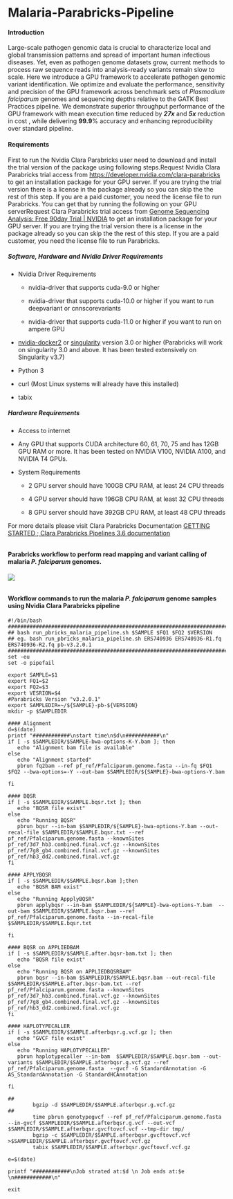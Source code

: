 # Malaria-Parabricks-Pipeline

#### Introduction

Large-scale pathogen genomic data is crucial to characterize local and global transmission patterns and spread of important human infectious diseases. Yet, even as pathogen genome datasets grow, current methods to process raw sequence reads into analysis-ready variants remain slow to scale. Here we introduce a GPU framework to accelerate pathogen genomic variant identification. We optimize and evaluate the performance, sensitivity and precision of the GPU framework across benchmark sets of *Plasmodium falciparum* genomes and sequencing depths relative to the GATK Best Practices pipeline. We demonstrate superior throughput performance of the GPU framework with mean execution time reduced by ***27x*** and ***5x*** reduction in cost , while delivering **99.9**% accuracy and enhancing reproducibility over standard pipeline.

#### Requirements

First to run the Nvidia Clara Parabricks user need to download and install the trial version of the package using following steps.Request Nvidia Clara Parabricks trial access from https://developer.nvidia.com/clara-parabricks to get an installation package for your GPU server. If you are trying the trial version there is a license in the package already so you can skip the the rest of this step. If you are a paid customer, you need the license file to run Parabricks. You can get that by running the following on your GPU serverRequest Clara Parabricks trial access from [Genome Sequencing Analysis: Free 90day Trial | NVIDIA](https://developer.nvidia.com/clara-parabricks) to get an installation package for your GPU server. If you are trying the trial version there is a license in the package already so you can skip the the rest of this step. If you are a paid customer, you need the license file to run Parabricks. 

##### Software, Hardware and Nvidia Driver Requirements

- Nvidia Driver Requirements
  
  - nvidia-driver that supports cuda-9.0 or higher
  
  - nvidia-driver that supports cuda-10.0 or higher if you want to run deepvariant or cnnscorevariants
  
  - nvidia-driver that supports cuda-11.0 or higher if you want to run on ampere GPU

- [nvidia-docker2](https://docs.nvidia.com/datacenter/cloud-native/index.html) or [singularity](https://sylabs.io/guides/3.7/user-guide/index.html) version 3.0 or higher (Parabricks will work on singularity 3.0 and above. It has been tested extensively on Singularity v3.7)

- Python 3

- curl (Most Linux systems will already have this installed)

- tabix

##### Hardware Requirements

- Access to internet

- Any GPU that supports CUDA architecture 60, 61, 70, 75 and has 12GB GPU RAM or more. It has been tested on NVIDIA V100, NVIDIA A100, and NVIDIA T4 GPUs.

- System Requirements
  
  - 2 GPU server should have 100GB CPU RAM, at least 24 CPU threads
  
  - 4 GPU server should have 196GB CPU RAM, at least 32 CPU threads
  
  - 8 GPU server should have 392GB CPU RAM, at least 48 CPU threads

For more details please visit Clara Parabricks Documentation [GETTING STARTED ; Clara Parabricks Pipelines 3.6 documentation](https://docs.nvidia.com/clara/parabricks/v3.6/text/getting_started.html)

###### 

#### Parabricks workflow to perform read mapping and variant calling of malaria *P. falciparum* genomes.

###### ![](C:\Users\pvats\AppData\Roaming\marktext\images\2021-10-01-10-20-06-image.png)

#### Workflow commands to run the malaria *P. falciparum* genome  samples using Nvidia Clara Parabricks pipeline

```
#!/bin/bash
#################################################################################################################################
## bash run_pbricks_malaria_pipeline.sh $SAMPLE $FQ1 $FQ2 $VERSION
## eg. bash run_pbricks_malaria_pipeline.sh ERS740936 ERS740936-R1.fq ERS740936-R2.fq pb-v3.2.0.1
#################################################################################################################################
set -eu
set -o pipefail

export SAMPLE=$1
export FQ1=$2
export FQ2=$3
export VESRION=$4
#Parabricks Version "v3.2.0.1"
export SAMPLEDIR=~/${SAMPLE}-pb-${VERSION}
mkdir -p $SAMPLEDIR

#### Alignment
d=$(date)
printf "############\nstart time\n$d\n###########\n"
if [ -s $SAMPLEDIR/$SAMPLE-bwa-options-K-Y.bam ]; then
   echo "Alignment bam file is available"
else
   echo "Alignment started"
   pbrun fq2bam --ref pf_ref/Pfalciparum.genome.fasta --in-fq $FQ1 $FQ2 --bwa-options=-Y --out-bam $SAMPLEDIR/${SAMPLE}-bwa-options-Y.bam

fi

#### BQSR
if [ -s $SAMPLEDIR/$SAMPLE.bqsr.txt ]; then
   echo "BQSR file exist"
else
   echo "Running BQSR"
   pbrun bqsr --in-bam $SAMPLEDIR/${SAMPLE}-bwa-options-Y.bam --out-recal-file $SAMPLEDIR/$SAMPLE.bqsr.txt --ref pf_ref/Pfalciparum.genome.fasta --knownSites pf_ref/3d7_hb3.combined.final.vcf.gz --knownSites pf_ref/7g8_gb4.combined.final.vcf.gz --knownSites pf_ref/hb3_dd2.combined.final.vcf.gz
fi

#### APPLYBQSR
if [ -s $SAMPLEDIR/$SAMPLE.bqsr.bam ];then
   echo "BQSR BAM exist"
else
   echo "Running AppplyBQSR"
   pbrun applybqsr --in-bam $SAMPLEDIR/${SAMPLE}-bwa-options-Y.bam  --out-bam $SAMPLEDIR/$SAMPLE.bqsr.bam --ref pf_ref/Pfalciparum.genome.fasta --in-recal-file $SAMPLEDIR/$SAMPLE.bqsr.txt

fi

#### BQSR on APPLIEDBAM
if [ -s $SAMPLEDIR/$SAMPLE.after.bqsr-bam.txt ]; then
   echo "BQSR file exist"
else
   echo "Running BQSR on APPLIEDBQSRBAM"
   pbrun bqsr --in-bam $SAMPLEDIR/$SAMPLE.bqsr.bam --out-recal-file $SAMPLEDIR/$SAMPLE.after.bqsr-bam.txt --ref pf_ref/Pfalciparum.genome.fasta --knownSites pf_ref/3d7_hb3.combined.final.vcf.gz --knownSites pf_ref/7g8_gb4.combined.final.vcf.gz --knownSites pf_ref/hb3_dd2.combined.final.vcf.gz
fi

#### HAPLOTYPECALLER
if [ -s $SAMPLEDIR/$SAMPLE.afterbqsr.g.vcf.gz ]; then
   echo "GVCF file exist"
else
   echo "Running HAPLOTYPECALLER"
   pbrun haplotypecaller --in-bam  $SAMPLEDIR/$SAMPLE.bqsr.bam --out-variants $SAMPLEDIR/$SAMPLE.afterbqsr.g.vcf.gz --ref pf_ref/Pfalciparum.genome.fasta  --gvcf -G StandardAnnotation -G AS_StandardAnnotation -G StandardHCAnnotation

fi

##
        bgzip -d $SAMPLEDIR/$SAMPLE.afterbqsr.g.vcf.gz
##
        time pbrun genotypegvcf --ref pf_ref/Pfalciparum.genome.fasta --in-gvcf $SAMPLEDIR/$SAMPLE.afterbqsr.g.vcf --out-vcf $SAMPLEDIR/$SAMPLE.afterbqsr.gvcftovcf.vcf --tmp-dir tmp/
        bgzip -c $SAMPLEDIR/$SAMPLE.afterbqsr.gvcftovcf.vcf >$SAMPLEDIR/$SAMPLE.afterbqsr.gvcftovcf.vcf.gz
        tabix $SAMPLEDIR/$SAMPLE.afterbqsr.gvcftovcf.vcf.gz

e=$(date)

printf "############\nJob strated at:$d \n Job ends at:$e \n############\n"

exit
```
